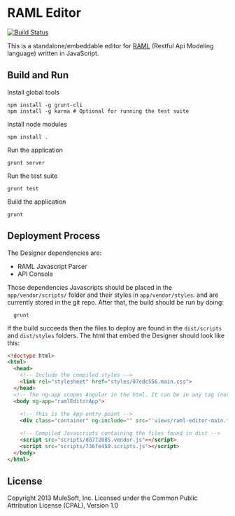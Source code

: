 # RAML Editor

[![Build Status](https://travis-ci.org/mulesoft/api-designer.png)](https://travis-ci.org/mulesoft/api-designer)

This is a standalone/embeddable editor for [RAML](http://raml.org) (Restful Api Modeling language) written in JavaScript.

## Build and Run

Install global tools
```
npm install -g grunt-cli
npm install -g karma # Optional for running the test suite
```

Install node modules
```
npm install .
```

Run the application
```
grunt server
```

Run the test suite
```
grunt test
```

Build the application
```
grunt
```


## Deployment Process
The Designer dependencies are:
  * RAML Javascript Parser
  * API Console

Those dependencies Javascripts should be placed in the `app/vendor/scripts/` folder and their styles in `app/vendor/styles`. and are currently stored in the git repo. After that, the build should be run by doing:
```
  grunt
```

If the build succeeds then the files to deploy are found in the `dist/scripts` and `dist/styles` folders. The html that embed the Designer should look like this:
```html
<!doctype html>
<html>
  <head>
    <!-- Include the compiled styles -->
    <link rel="stylesheet" href="styles/07edc556.main.css">
  </head>
  <!-- The ng-app scopes Angular in the html. It can be in any tag (not necessary the body) -->
  <body ng-app="ramlEditorApp">
  
    <!-- This is the App entry point -->
    <div class="container" ng-include="" src="'views/raml-editor-main.tmpl.html'"></div>

    <!-- Compiled Javascripts containing the files found in dist -->
    <script src="scripts/d8772085.vendor.js"></script>
    <script src="scripts/736fe450.scripts.js"></script>
  </body>
</html>
```


## License

Copyright 2013 MuleSoft, Inc. Licensed under the Common Public Attribution License (CPAL), Version 1.0
